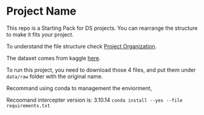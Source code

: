 # Project Name

This repo is a Starting Pack for DS projects. You can rearrange the structure to make it fits your project.

To understand the file structure check [Project Organization](./organization.md).

The dataset comes from kaggle [here](https://www.kaggle.com/datasets/shayanfazeli/heartbeat/data).

To run this project, you need to download those 4 files, and put them under `data/raw` folder with the original name.

Recommand using conda to management the enviorment,

Recoomand intercepter version is: 3.10.14
`conda install --yes --file requirements.txt`


